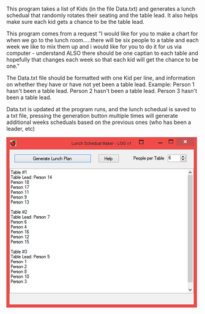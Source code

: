 This program takes a list of Kids (in the file Data.txt) and generates a lunch schedual that randomly rotates their seating and the table lead.  It also helps make sure each kid gets a chance to be the table lead. 

This program comes from a request
"I would like for you to make a chart for when we go to the lunch room.....there will be six people to a table and each week we like to mix them up and i would like for you to do it for us via computer - understand ALSO there should be one captian to each table and hopefully that changes each week so that each kid will get the chance to be one."

The Data.txt file should be formatted with one Kid per line, and information on whether they have or have not yet been a table lead.
Example:
Person 1 hasn't been a table lead.
Person 2 hasn't been a table lead.
Person 3 hasn't been a table lead.

Data.txt is updated at the program runs, and the lunch schedual is saved to a txt file, pressing the generation button multiple times will generate additional weeks scheduals based on the previous ones (who has been a leader, etc)

![Preview](/Preview.png?raw=true "Preview")